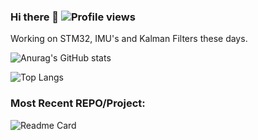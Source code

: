 ### Hi there 👋 ![Profile views](https://gpvc.arturio.dev/ibrahimcahit)

Working on STM32, IMU's and Kalman Filters these days.

![Anurag's GitHub stats](https://github-readme-stats.vercel.app/api?username=ibrahimcahit&show_icons=true&theme=dark&count_private=FALSE)

![Top Langs](https://github-readme-stats.vercel.app/api/top-langs/?username=ibrahimcahit&layout=compact&show_icons=true&theme=dark)

### Most Recent REPO/Project:

![Readme Card](https://github-readme-stats.vercel.app/api/pin/?username=ibrahimcahit&repo=aldebaran-rtos-core&show_owner=TRUE&show_icons=true&theme=dark)
